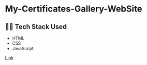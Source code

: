 # My-Certificates-Gallery-WebSite

## 👨‍💻 Tech Stack Used

- HTML
- CSS
- JavaScript

[Link](https://bitleakash6.github.io/MyAllCertificates/)
